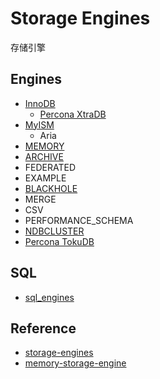 # Storage Engines
存储引擎


## Engines

- [InnoDB](InnoDB.md)
  - [Percona XtraDB](XtraDB.md)
- [MyISM](MyISM.md)
  - Aria
- [MEMORY](MEMORY.md)
- [ARCHIVE](ARCHIVE.md)
- FEDERATED
- EXAMPLE
- [BLACKHOLE](BLACKHOLE.md)
- MERGE
- CSV
- PERFORMANCE_SCHEMA
- [NDBCLUSTER](https://dev.mysql.com/doc/refman/5.6/en/mysql-cluster.html)
- [Percona TokuDB](TokuDB.md)

## SQL

- [sql_engines](../../sql_scripts/sql_mgmt/sql_engines.sql)

## Reference

- [storage-engines](https://dev.mysql.com/doc/refman/5.6/en/storage-engines.html)
- [memory-storage-engine](https://dev.mysql.com/doc/refman/5.6/en/memory-storage-engine.html)